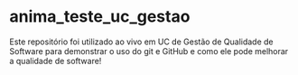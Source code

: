 #  anima_teste_uc_gestao
Este repositório foi utilizado ao vivo em UC de Gestão de Qualidade de Software para demonstrar o uso do git e GitHub e como ele pode melhorar a qualidade de software!

